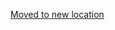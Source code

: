 [Moved to new location](https://github.com/DataTalksClub/machine-learning-zoomcamp/blob/master/01-intro/README.md)